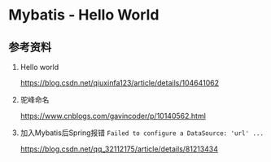 # Mybatis - Hello World

## 参考资料
1. Hello world
   
    https://blog.csdn.net/qiuxinfa123/article/details/104641062
1. 驼峰命名
   
   https://www.cnblogs.com/gavincoder/p/10140562.html
1. 加入Mybatis后Spring报错 `Failed to configure a DataSource: 'url' ...`
   
   https://blog.csdn.net/qq_32112175/article/details/81213434